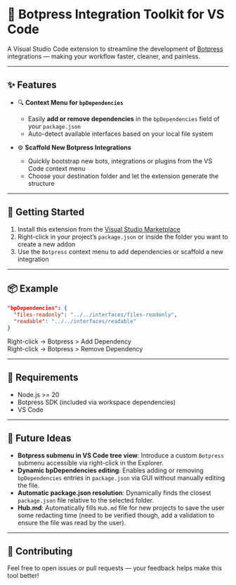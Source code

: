 # 🧩 Botpress Integration Toolkit for VS Code

A Visual Studio Code extension to streamline the development of [Botpress](https://botpress.com) integrations — making your workflow faster, cleaner, and painless.

---

## ✨ Features

- 🔍 **Context Menu for `bpDependencies`**

  - Easily **add or remove dependencies** in the `bpDependencies` field of your `package.json`
  - Auto-detect available interfaces based on your local file system

- ⚙️ **Scaffold New Botpress Integrations**

  - Quickly bootstrap new bots, integrations or plugins from the VS Code context menu
  - Choose your destination folder and let the extension generate the structure

---

## 🚀 Getting Started

1. Install this extension from the [Visual Studio Marketplace](https://marketplace.visualstudio.com/)
2. Right-click in your project’s `package.json` or inside the folder you want to create a new addon
3. Use the `Botpress` context menu to add dependencies or scaffold a new integration

---

## 📦 Example

```json
"bpDependencies": {
  "files-readonly": "../../interfaces/files-readonly",
  "readable": "../../interfaces/readable"
}
```

Right-click → Botpress > Add Dependency  
Right-click → Botpress > Remove Dependency

---

## 🔧 Requirements

- Node.js >= 20
- Botpress SDK (included via workspace dependencies)
- VS Code

---

## 🧪 Future Ideas

- **Botpress submenu in VS Code tree view**: Introduce a custom `Botpress` submenu accessible via right-click in the Explorer.
- **Dynamic bpDependencies editing**: Enables adding or removing `bpDependencies` entries in `package.json` via GUI without manually editing the file.
- **Automatic package.json resolution**: Dynamically finds the closest `package.json` file relative to the selected folder.
- **Hub.md**: Automatically fills `Hub.md` file for new projects to save the user some redacting time (need to be verified though, add a validation to ensure the file was read by the user).

---

## 💙 Contributing

Feel free to open issues or pull requests — your feedback helps make this tool better!
